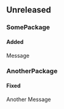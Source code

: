 ## Unreleased

### SomePackage

#### Added

Message

### AnotherPackage

#### Fixed

Another Message

